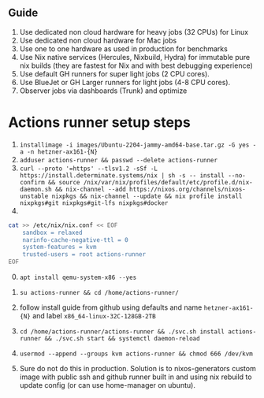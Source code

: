 ## Guide

1. Use dedicated non cloud hardware for heavy jobs (32 CPUs) for Linux
2. Use dedicated non cloud hardware for Mac jobs
3. Use one to one hardware as used in production for benchmarks
4. Use Nix native services (Hercules, Nixbuild, Hydra) for immutable pure nix builds (they are fastest for Nix and with best debugging experience)
5. Use default GH runners for super light jobs (2 CPU cores).
6. Use BlueJet or GH Larger runners for light jobs (4-8 CPU cores).
7. Observer jobs via dashboards (Trunk) and optimize

# Actions runner setup steps

1. `installimage -i images/Ubuntu-2204-jammy-amd64-base.tar.gz -G yes -a -n hetzner-ax161-{N}`
2. `adduser actions-runner && passwd --delete actions-runner` 
3. `curl --proto '=https' --tlsv1.2 -sSf -L https://install.determinate.systems/nix | sh -s -- install --no-confirm && source /nix/var/nix/profiles/default/etc/profile.d/nix-daemon.sh && nix-channel --add https://nixos.org/channels/nixos-unstable nixpkgs && nix-channel --update && nix profile install nixpkgs#git nixpkgs#git-lfs nixpkgs#docker`
3. 
```bash
cat >> /etc/nix/nix.conf << EOF
    sandbox = relaxed
    narinfo-cache-negative-ttl = 0      
    system-features = kvm     
    trusted-users = root actions-runner
EOF
```

0. `apt install qemu-system-x86 --yes`
1. `su actions-runner && cd /home/actions-runner/`
2. follow install guide from github using defaults and name `hetzner-ax161-{N}` and label `x86_64-linux-32C-128GB-2TB`


1. `cd /home/actions-runner/actions-runner && ./svc.sh install actions-runner && ./svc.sh start && systemctl daemon-reload`
 
2. `usermod --append --groups kvm actions-runner && chmod 666 /dev/kvm`
3.   Sure do not do this in production. Solution is to nixos-generators custom image with public ssh and github runner built in and using nix rebuild to update config (or can use home-manager on ubuntu). 